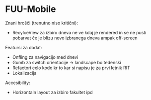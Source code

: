 # FUU-Mobile

Znani hrošči (trenutno niso kritični):
 - RecylceView za izbiro dneva ne ve kdaj je rendered in se ne pusti pobarvat če je blizu novo izbranega dneva ampak off-screen


Featursi za dodat:
- Onfling za navigacijo med dnevi
- Gumb za switch orientacije -> landscape bo tedenski 
- Refactori celo kodo kr to kar si napisu je za prvi letnik RIT
- Lokalizacija


Accesibility:
 - Horizontaln layout za izbiro fakultet ipd